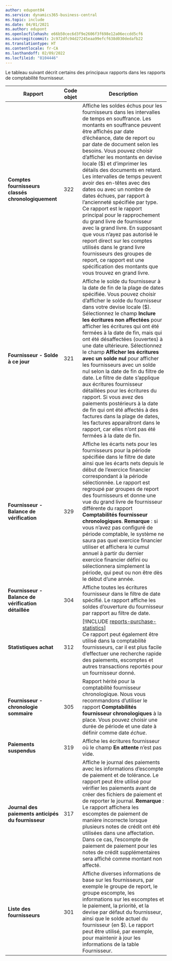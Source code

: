 ```yaml
---
author: edupont04
ms.service: dynamics365-business-central
ms.topic: include
ms.date: 04/01/2021
ms.author: edupont
ms.openlocfilehash: e66b50cec6d3f9e2606f3f698e12a06eccdd5cf6
ms.sourcegitcommit: 2c972dfc94d27245eaa99efcf638d030dedafb22
ms.translationtype: HT
ms.contentlocale: fr-CA
ms.lasthandoff: 02/09/2022
ms.locfileid: "8104446"
---
```

Le tableau suivant décrit certains des principaux rapports dans les rapports de comptabilité fournisseur.

| Rapport | Code objet | Description |
|--|--|--|
| **Comptes fournisseurs classés chronologiquement** | 322|Affiche les soldes échus pour les fournisseurs dans les intervalles de temps en souffrance. Les montants en souffrance peuvent être affichés par date d’échéance, date de report ou par date de document selon les besoins. Vous pouvez choisir d’afficher les montants en devise locale ($) et d’imprimer les détails des documents en retard. Les intervalles de temps peuvent avoir des en-têtes avec des dates ou avec un nombre de dates échues, par rapport à l’ancienneté spécifiée par type.<br>Ce rapport est le rapport principal pour le rapprochement du grand livre de fournisseur avec la grand livre. En supposant que vous n’ayez pas autorisé le report direct sur les comptes utilisés dans le grand livre fournisseurs des groupes de report, ce rapport est une spécification des montants que vous trouvez en grand livre.|
| **Fournisseur - Solde à ce jour** | 321 | Affiche le solde du fournisseur à la date de fin de la plage de dates spécifiée. Vous pouvez choisir d’afficher le solde du fournisseur dans votre devise locale ($). Sélectionnez le champ **Inclure les écritures non affectées** pour afficher les écritures qui ont été fermées à la date de fin, mais qui ont été désaffectées (ouvertes) à une date ultérieure. Sélectionnez le champ **Afficher les écritures avec un solde nul** pour afficher les fournisseurs avec un solde nul selon la date de fin du filtre de date. Le filtre de date s’applique aux écritures fournisseur détaillées pour les écritures du rapport. Si vous avez des paiements postérieurs à la date de fin qui ont été affectés à des factures dans la plage de dates, les factures apparaîtront dans le rapport, car elles n’ont pas été fermées à la date de fin. |
| **Fournisseur - Balance de vérification** | 329 | Affiche les écarts nets pour les fournisseurs pour la période spécifiée dans le filtre de date ainsi que les écarts nets depuis le début de l’exercice financier correspondant à la période sélectionnée. Le rapport est regroupé par groupes de report des fournisseurs et donne une vue du grand livre de fournisseur différente du rapport **Comptabilités fournisseur chronologiques**. **Remarque** : si vous n’avez pas configuré de période comptable, le système ne saura pas quel exercice financier utiliser et affichera le cumul annuel à partir du dernier exercice financier défini ou sélectionnera simplement la période, qui peut ou non être dès le début d’une année.|
| **Fournisseur - Balance de vérification détaillée** | 304 | Affiche toutes les écritures fournisseur dans le filtre de date spécifié. Le rapport affiche les soldes d’ouverture du fournisseur par rapport au filtre de date. |
| **Statistiques achat** |312 |[!INCLUDE [reports-purchase-statistics](reports-purchase-statistics.md)]<br>Ce rapport peut également être utilisé dans la comptabilité fournisseurs, car il est plus facile d’effectuer une recherche rapide des paiements, escomptes et autres transactions reportés pour un fournisseur donné.|
|**Fournisseur - chronologie sommaire**|305| Rapport hérité pour la comptabilité fournisseur chronologique. Nous vous recommandons d’utiliser le rapport **Comptabilités fournisseur chronologiques** à la place. Vous pouvez choisir une durée de période et une date à définir comme date *échue*.|
|**Paiements suspendus**|319|Affiche les écritures fournisseur où le champ **En attente** n’est pas vide.|
|**Journal des paiements anticipés du fournisseur**|317|Affiche le journal des paiements avec les informations d’escompte de paiement et de tolérance. Le rapport peut être utilisé pour vérifier les paiements avant de créer des fichiers de paiement et de reporter le journal. **Remarque** : Le rapport affichera les escomptes de paiement de manière incorrecte lorsque plusieurs notes de crédit ont été utilisées dans une affectation. Dans ce cas, l’escompte de paiement de paiement pour les notes de crédit supplémentaires sera affiché comme montant non affecté.|
|**Liste des fournisseurs**|301|Affiche diverses informations de base sur les fournisseurs, par exemple le groupe de report, le groupe escompte, les informations sur les escomptes et le paiement, la priorité, et la devise par défaut du fournisseur, ainsi que le solde actuel du fournisseur (en $). Le rapport peut être utilisé, par exemple, pour maintenir à jour les informations de la table Fournisseur.|
